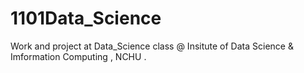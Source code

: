 # 1101Data_Science  
Work and project at Data_Science class @ Insitute of Data Science & Imformation Computing , NCHU .
